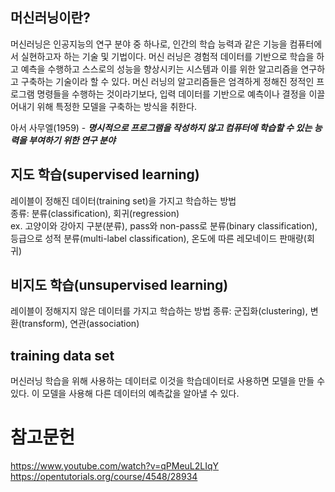 머신러닝이란?
---------------------
머신러닝은 인공지능의 연구 분야 중 하나로, 인간의 학습 능력과 같은 기능을 컴퓨터에서 실현하고자 하는 기술 및 기법이다. 머신 러닝은 경험적 데이터를 기반으로 학습을 하고 예측을 수행하고 스스로의 성능을 향상시키는 시스템과 이를 위한 알고리즘을 연구하고 구축하는 기술이라 할 수 있다. 머신 러닝의 알고리즘들은 엄격하게 정해진 정적인 프로그램 명령들을 수행하는 것이라기보다, 입력 데이터를 기반으로 예측이나 결정을 이끌어내기 위해 특정한 모델을 구축하는 방식을 취한다.
                       
아서 사무엘(1959) - ***명시적으로 프로그램을 작성하지 않고 컴퓨터에 학습할 수 있는 능력을 부여하기 위한 연구 분야***                  

지도 학습(supervised learning)
---------------------------------
레이블이 정해진 데이터(training set)을 가지고 학습하는 방법                  
종류: 분류(classification), 회귀(regression)                    
ex. 고양이와 강아지 구분(분류), pass와 non-pass로 분류(binary classification), 등급으로 성적 분류(multi-label classification), 온도에 따른 레모네이드 판매량(회귀)               

비지도 학습(unsupervised learning)
--------------------------------------
레이블이 정해지지 않은 데이터를 가지고 학습하는 방법
종류: 군집화(clustering), 변환(transform), 연관(association)

training data set
--------------------------------------
머신러닝 학습을 위해 사용하는 데이터로 이것을 학습데이터로 사용하면 모델을 만들 수 있다. 이 모델을 사용해 다른 데이터의 예측값을 알아낼 수 있다.         



# 참고문헌
https://www.youtube.com/watch?v=qPMeuL2LIqY              
https://opentutorials.org/course/4548/28934
